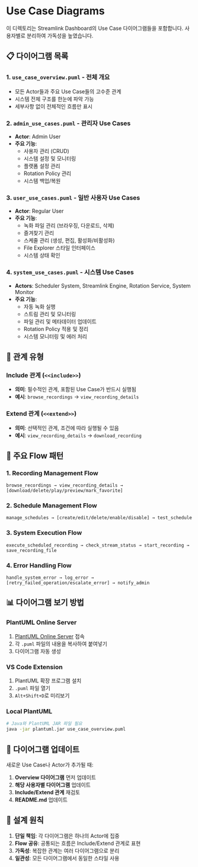 # Use Case Diagrams

이 디렉토리는 Streamlink Dashboard의 Use Case 다이어그램들을 포함합니다. 사용자별로 분리하여 가독성을 높였습니다.

## 📋 다이어그램 목록

### 1. **`use_case_overview.puml`** - 전체 개요
- 모든 Actor들과 주요 Use Case들의 고수준 관계
- 시스템 전체 구조를 한눈에 파악 가능
- 세부사항 없이 전체적인 흐름만 표시

### 2. **`admin_use_cases.puml`** - 관리자 Use Cases
- **Actor**: Admin User
- **주요 기능**:
  - 사용자 관리 (CRUD)
  - 시스템 설정 및 모니터링
  - 플랫폼 설정 관리
  - Rotation Policy 관리
  - 시스템 백업/복원

### 3. **`user_use_cases.puml`** - 일반 사용자 Use Cases
- **Actor**: Regular User
- **주요 기능**:
  - 녹화 파일 관리 (브라우징, 다운로드, 삭제)
  - 즐겨찾기 관리
  - 스케줄 관리 (생성, 편집, 활성화/비활성화)
  - File Explorer 스타일 인터페이스
  - 시스템 상태 확인

### 4. **`system_use_cases.puml`** - 시스템 Use Cases
- **Actors**: Scheduler System, Streamlink Engine, Rotation Service, System Monitor
- **주요 기능**:
  - 자동 녹화 실행
  - 스트림 관리 및 모니터링
  - 파일 관리 및 메타데이터 업데이트
  - Rotation Policy 적용 및 정리
  - 시스템 모니터링 및 에러 처리

## 🔗 관계 유형

### Include 관계 (`<<include>>`)
- **의미**: 필수적인 관계, 포함된 Use Case가 반드시 실행됨
- **예시**: `browse_recordings` → `view_recording_details`

### Extend 관계 (`<<extend>>`)
- **의미**: 선택적인 관계, 조건에 따라 실행될 수 있음
- **예시**: `view_recording_details` → `download_recording`

## 🎯 주요 Flow 패턴

### 1. **Recording Management Flow**
```
browse_recordings → view_recording_details → [download/delete/play/preview/mark_favorite]
```

### 2. **Schedule Management Flow**
```
manage_schedules → [create/edit/delete/enable/disable] → test_schedule
```

### 3. **System Execution Flow**
```
execute_scheduled_recording → check_stream_status → start_recording → save_recording_file
```

### 4. **Error Handling Flow**
```
handle_system_error → log_error → [retry_failed_operation/escalate_error] → notify_admin
```

## 📊 다이어그램 보기 방법

### PlantUML Online Server
1. [PlantUML Online Server](http://www.plantuml.com/plantuml/uml/) 접속
2. 각 `.puml` 파일의 내용을 복사하여 붙여넣기
3. 다이어그램 자동 생성

### VS Code Extension
1. PlantUML 확장 프로그램 설치
2. `.puml` 파일 열기
3. `Alt+Shift+D`로 미리보기

### Local PlantUML
```bash
# Java와 PlantUML JAR 파일 필요
java -jar plantuml.jar use_case_overview.puml
```

## 🔄 다이어그램 업데이트

새로운 Use Case나 Actor가 추가될 때:

1. **Overview 다이어그램** 먼저 업데이트
2. **해당 사용자별 다이어그램** 업데이트
3. **Include/Extend 관계** 재검토
4. **README.md** 업데이트

## 📝 설계 원칙

1. **단일 책임**: 각 다이어그램은 하나의 Actor에 집중
2. **Flow 공유**: 공통되는 흐름은 Include/Extend 관계로 표현
3. **가독성**: 복잡한 관계는 여러 다이어그램으로 분리
4. **일관성**: 모든 다이어그램에서 동일한 스타일 사용
